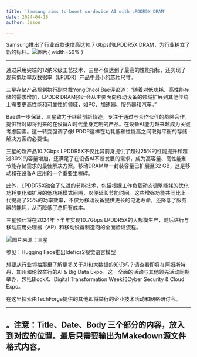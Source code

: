 ```yaml
---
title: 'Samsung aims to boost on-device AI with LPDDR5X DRAM'
date: 2024-04-18
author: Jeson

---
```


Samsung推出了行业首款速度高达10.7 Gbps的LPDDR5X DRAM，为行业树立了新的标杆。![图片](https://www.artificialintelligence-news.com/wp-content/uploads/sites/9/2024/04/samsung-lpddr5x-dram-on-device-ai-artificial-intelligenc-optimised.jpg){ width=50% }

---
通过采用尖端的12纳米级工艺技术，三星不仅达到了最高的性能指标，还实现了现有低功率双数据率（LPDDR）产品中最小的芯片尺寸。

三星存储产品规划执行副总裁YongCheol Bae评论道：“随着对低功耗、高性能存储的需求增加，LPDDR DRAM预计会从主要面向移动设备的领域扩展到其他传统上需要更高性能和可靠性的领域，如PC、加速器、服务器和汽车。”

Bae进一步保证，三星致力于继续创新轨迹，专注于通过与合作伙伴的战略合作，提供针对即将到来的在设备AI时代量身定制的产品。在设备AI能力越来越成为关键考虑因素。这一转变强调了像LPDDR这样在功耗低和性能高之间取得平衡的存储解决方案的必要性。

三星的新产品10.7Gbps LPDDR5X不仅比其前身提供了超过25%的性能提升和超过30%的容量增加，还满足了在设备AI不断发展的需求，成为高容量、高性能和节能存储需求的最佳解决方案。移动DRAM单一封装容量已扩展至32 GB，这是移动和在设备AI应用的一个重要里程碑。

此外，LPDDR5X融合了先进的节能技术，包括根据工作负载动态调整能耗的优化功耗变化和扩展的低功耗模式间隔，以便延长节能时间。这些增强功能共同比上一代提高了25%的功率效率，不仅为移动设备提供更长的电池寿命，还降低了服务器的能耗，从而降低了总拥有成本。

三星预计将在2024年下半年实现10.7Gbps LPDDR5X的大规模生产，随后进行与移动应用处理器（AP）和移动设备制造商的全面验证流程。

![图片来源：三星](图片链接)

参见：Hugging Face推出Idefics2视觉语言模型

想要从行业领袖那里了解更多关于AI和大数据的知识吗？请查看即将在阿姆斯特丹、加州和伦敦举行的AI & Big Data Expo。这一全面的活动与其他领先活动同期举办，包括BlockX、Digital Transformation Week和Cyber Security & Cloud Expo。

在这里探索由TechForge提供的其他即将举行的企业技术活动和网络研讨会。

---

。注意：Title、Date、Body 三个部分的内容，放入到对应的位置。最后只需要输出为Makedown源文件格式内容。
---
